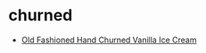 # churned

 * [Old Fashioned Hand Churned Vanilla Ice Cream](../index/o/old-fashioned-hand-churned-vanilla-ice-cream.json)
